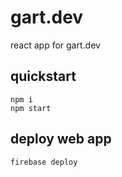 # gart.dev
react app for gart.dev

## quickstart
```
npm i
npm start
```

## deploy web app
`firebase deploy`